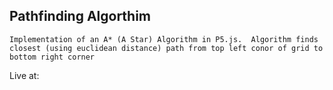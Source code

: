 
## Pathfinding Algorthim
    Implementation of an A* (A Star) Algorithm in P5.js.  Algorithm finds closest (using euclidean distance) path from top left conor of grid to bottom right corner

Live at: 

